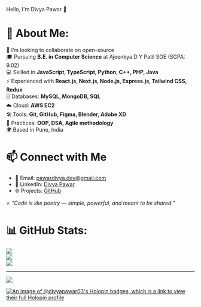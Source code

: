 Hello, I'm Divya Pawar 👋 
# 💫 About Me:
 👯 I’m looking to collaborate on open-source<br>
 🎓 Pursuing **B.E. in Computer Science** at Ajeenkya D Y Patil SOE (SGPA: 9.02)  
 💻 Skilled in **JavaScript, TypeScript, Python, C++, PHP, Java**  
 ⚡ Experienced with **React.js, Next.js, Node.js, Express.js, Tailwind CSS, Redux**  
 🗄️ Databases: **MySQL, MongoDB, SQL**  
 ☁️ Cloud: **AWS EC2**  
 🛠️ Tools: **Git, GitHub, Figma, Blender, Adobe XD**  
 🔐 Practices: **OOP, DSA, Agile methodology**  
 🌍 Based in Pune, India  

 # 📫 Connect with Me  
- 📧 Email: [pawardivya.dev@gmail.com](mailto:pawardivya.dev@gmail.com)  
- 💼 LinkedIn: [Divya Pawar](https://www.linkedin.com/in/divyapawar31)  
- 🌐 Projects: [GitHub](https://github.com/DIVYA-PAWAR-03)


⭐️ *“Code is like poetry — simple, powerful, and meant to be shared.”*  
# 📊 GitHub Stats:
![](https://github-readme-stats.vercel.app/api?username=DIVYA-PAWAR-03&theme=dark&hide_border=false&include_all_commits=false&count_private=false)<br/>
![](https://github-readme-streak-stats.herokuapp.com/?user=DIVYA-PAWAR-03&theme=dark&hide_border=false)<br/>
![](https://github-readme-stats.vercel.app/api/top-langs/?username=DIVYA-PAWAR-03&theme=dark&hide_border=false&include_all_commits=false&count_private=false&layout=compact)

---
[![](https://visitcount.itsvg.in/api?id=DIVYA-PAWAR-03&icon=0&color=0)](https://visitcount.itsvg.in)

<!-- Proudly created with GPRM ( https://gprm.itsvg.in ) -->
[![An image of @divyapawar03's Holopin badges, which is a link to view their full Holopin profile](https://holopin.me/divyapawar03)](https://holopin.io/@divyapawar03)
